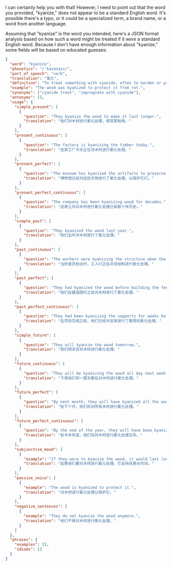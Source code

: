 I can certainly help you with that! However, I need to point out that the word you provided, "kyanize," does not appear to be a standard English word. It's possible there's a typo, or it could be a specialized term, a brand name, or a word from another language.

Assuming that "kyanize" is the word you intended, here's a JSON format analysis based on how such a word might be treated if it *were* a standard English word. Because I don't have enough information about "kyanize," some fields will be based on educated guesses:

```json
{
  "word": "kyanize",
  "phonetics": "/ˈkaɪənaɪz/",
  "part_of_speech": "verb",
  "translation": "氰化",
  "definition": "To treat something with cyanide, often to harden or preserve it.",
  "example": "The wood was kyanized to protect it from rot.",
  "synonyms": ["cyanide treat", "impregnate with cyanide"],
  "antonyms": [],
  "usage": {
    "simple_present": [
      {
        "question": "They kyanize the wood to make it last longer.",
        "translation": "他们对木材进行氰化处理，使其更耐用。"
      }
    ],
    "present_continuous": [
      {
        "question": "The factory is kyanizing the timber today.",
        "translation": "这家工厂今天正在对木材进行氰化处理。"
      }
    ],
    "present_perfect": [
      {
        "question": "The museum has kyanized the artifacts to preserve them.",
        "translation": "博物馆已经对这些文物进行了氰化处理，以保护它们。"
      }
    ],
    "present_perfect_continuous": [
      {
        "question": "The company has been kyanizing wood for decades.",
        "translation": "这家公司对木材进行氰化处理已有数十年历史。"
      }
    ],
    "simple_past": [
      {
        "question": "They kyanized the wood last year.",
        "translation": "他们去年对木材进行了氰化处理。"
      }
    ],
    "past_continuous": [
      {
        "question": "The workers were kyanizing the structure when the inspector arrived.",
        "translation": "当检查员到达时，工人们正在对该结构进行氰化处理。"
      }
    ],
    "past_perfect": [
      {
        "question": "They had kyanized the wood before building the fence.",
        "translation": "他们在建造围栏之前对木材进行了氰化处理。"
      }
    ],
    "past_perfect_continuous": [
      {
        "question": "They had been kyanizing the supports for weeks before the project was completed.",
        "translation": "在项目完成之前，他们已经对支架进行了数周的氰化处理。"
      }
    ],
    "simple_future": [
      {
        "question": "They will kyanize the wood tomorrow.",
        "translation": "他们明天将对木材进行氰化处理。"
      }
    ],
    "future_continuous": [
      {
        "question": "They will be kyanizing the wood all day next week.",
        "translation": "下周他们将一整天都在对木材进行氰化处理。"
      }
    ],
    "future_perfect": [
      {
        "question": "By next month, they will have kyanized all the wood.",
        "translation": "到下个月，他们将对所有木材进行氰化处理。"
      }
    ],
    "future_perfect_continuous": [
      {
        "question": "By the end of the year, they will have been kyanizing wood for five years.",
        "translation": "到今年年底，他们将对木材进行氰化处理五年。"
      }
    ],
    "subjunctive_mood": [
      {
        "example": "If they were to kyanize the wood, it would last longer.",
        "translation": "如果他们要对木材进行氰化处理，它会持续更长时间。"
      }
    ],
    "passive_voice": [
      {
        "example": "The wood is kyanized to protect it.",
        "translation": "对木材进行氰化处理以保护它。"
      }
    ],
    "negative_sentences": [
      {
        "example": "They do not kyanize the wood anymore.",
        "translation": "他们不再对木材进行氰化处理。"
      }
    ]
  },
  "phrases": {
    "examples": [],
    "idioms": []
  }
}
``` 